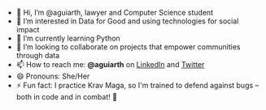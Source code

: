 - 👋 Hi, I’m @aguiarth, lawyer and Computer Science student
- 👀 I’m interested in Data for Good and using technologies for social impact
- 🌱 I’m currently learning Python
- 💞️ I’m looking to collaborate on projects that empower communities through data
- 📫 How to reach me: **@aguiarth** on [LinkedIn](https://www.linkedin.com/in/aguiarth) and [Twitter](https://twitter.com/aguiarth)
- 😄 Pronouns: She/Her
- ⚡ Fun fact: I practice Krav Maga, so I'm trained to defend against bugs – both in code and in combat! 🥋

